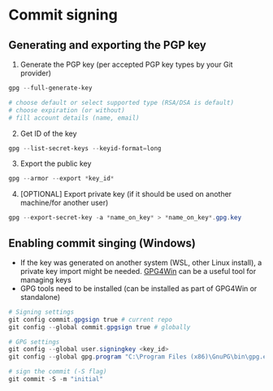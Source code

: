 # Commit signing

## Generating and exporting the PGP key

1. Generate the PGP key (per accepted PGP key types by your Git provider)

```powershell
gpg --full-generate-key

# choose default or select supported type (RSA/DSA is default)
# choose expiration (or without)
# fill account details (name, email)
```

2. Get ID of the key

```powershell
gpg --list-secret-keys --keyid-format=long
```

3. Export the public key

```powershell
gpg --armor --export *key_id*
```

4. [OPTIONAL] Export private key (if it should be used on another machine/for another user)

```powershell
gpg --export-secret-key -a *name_on_key* > *name_on_key*.gpg.key
```

## Enabling commit singing (Windows)

- If the key was generated on another system (WSL, other Linux install), a private key import might be needed. [GPG4Win](https://www.gpg4win.org/) can be a useful tool for managing keys
- GPG tools need to be installed (can be installed as part of GPG4Win or standalone)

```powershell
# Signing settings
git config commit.gpgsign true # current repo
git config --global commit.gpgsign true # globally

# GPG settings
git config --global user.signingkey <key_id>
git config --global gpg.program "C:\Program Files (x86)\GnuPG\bin\gpg.exe"

# sign the commit (-S flag)
git commit -S -m "initial"
```
